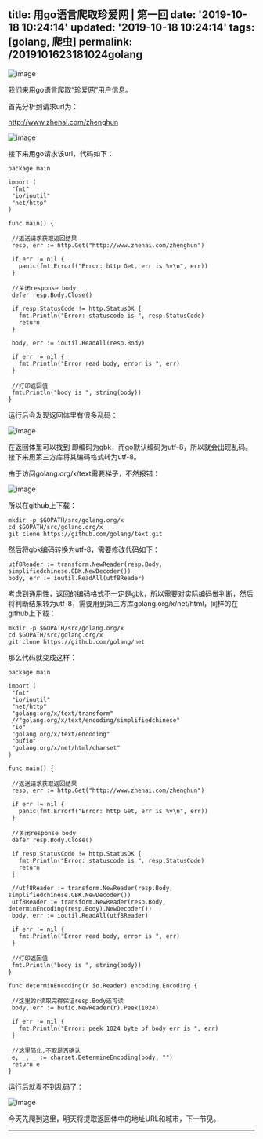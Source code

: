 title: 用go语言爬取珍爱网 | 第一回
date: '2019-10-18 10:24:14'
updated: '2019-10-18 10:24:14'
tags: [golang, 爬虫]
permalink: /2019101623181024golang
---
![image](https://img-blog.csdnimg.cn/20191018002129589.jpeg)

我们来用go语言爬取“珍爱网”用户信息。

首先分析到请求url为：

http://www.zhenai.com/zhenghun

![image](https://img-blog.csdnimg.cn/20191018002129914.jpeg?x-oss-process=image/watermark,type_ZmFuZ3poZW5naGVpdGk,shadow_10,text_aHR0cHM6Ly9saWFiaW8uYmxvZy5jc2RuLm5ldA==,size_16,color_FFFFFF,t_70)

接下来用go请求该url，代码如下：

```
package main

import (
 "fmt"
 "io/ioutil"
 "net/http"
)

func main() {

 //返送请求获取返回结果
 resp, err := http.Get("http://www.zhenai.com/zhenghun")

 if err != nil {
   panic(fmt.Errorf("Error: http Get, err is %v\n", err))
 }

 //关闭response body
 defer resp.Body.Close()

 if resp.StatusCode != http.StatusOK {
   fmt.Println("Error: statuscode is ", resp.StatusCode)
   return
 }

 body, err := ioutil.ReadAll(resp.Body)

 if err != nil {
   fmt.Println("Error read body, error is ", err)
 }

 //打印返回值
 fmt.Println("body is ", string(body))
}
```

运行后会发现返回体里有很多乱码：

![image](https://img-blog.csdnimg.cn/20191018002130138.jpeg?x-oss-process=image/watermark,type_ZmFuZ3poZW5naGVpdGk,shadow_10,text_aHR0cHM6Ly9saWFiaW8uYmxvZy5jc2RuLm5ldA==,size_16,color_FFFFFF,t_70)

在返回体里可以找到<meta charset="gbk" /> 即编码为gbk，而go默认编码为utf-8，所以就会出现乱码。接下来用第三方库将其编码格式转为utf-8。

由于访问golang.org/x/text需要梯子，不然报错：

![image](https://img-blog.csdnimg.cn/20191018002130356.jpeg)

所以在github上下载：

```
mkdir -p $GOPATH/src/golang.org/x
cd $GOPATH/src/golang.org/x
git clone https://github.com/golang/text.git
```

然后将gbk编码转换为utf-8，需要修改代码如下：

```
utf8Reader := transform.NewReader(resp.Body, simplifiedchinese.GBK.NewDecoder())
body, err := ioutil.ReadAll(utf8Reader)
```

考虑到通用性，返回的编码格式不一定是gbk，所以需要对实际编码做判断，然后将判断结果转为utf-8，需要用到第三方库golang.org/x/net/html，同样的在github上下载：

```
mkdir -p $GOPATH/src/golang.org/x
cd $GOPATH/src/golang.org/x
git clone https://github.com/golang/net
```

那么代码就变成这样：

```
package main

import (
 "fmt"
 "io/ioutil"
 "net/http"
 "golang.org/x/text/transform"
 //"golang.org/x/text/encoding/simplifiedchinese"
 "io"
 "golang.org/x/text/encoding"
 "bufio"
 "golang.org/x/net/html/charset"
)

func main() {

 //返送请求获取返回结果
 resp, err := http.Get("http://www.zhenai.com/zhenghun")

 if err != nil {
   panic(fmt.Errorf("Error: http Get, err is %v\n", err))
 }

 //关闭response body
 defer resp.Body.Close()

 if resp.StatusCode != http.StatusOK {
   fmt.Println("Error: statuscode is ", resp.StatusCode)
   return
 }

 //utf8Reader := transform.NewReader(resp.Body, simplifiedchinese.GBK.NewDecoder())
 utf8Reader := transform.NewReader(resp.Body, determinEncoding(resp.Body).NewDecoder())
 body, err := ioutil.ReadAll(utf8Reader)

 if err != nil {
   fmt.Println("Error read body, error is ", err)
 }

 //打印返回值
 fmt.Println("body is ", string(body))
}

func determinEncoding(r io.Reader) encoding.Encoding {

 //这里的r读取完得保证resp.Body还可读
 body, err := bufio.NewReader(r).Peek(1024)

 if err != nil {
   fmt.Println("Error: peek 1024 byte of body err is ", err)
 }

 //这里简化,不取是否确认
 e, _, _ := charset.DetermineEncoding(body, "")
 return e
}
```

运行后就看不到乱码了：

![image](https://img-blog.csdnimg.cn/20191018002130554.jpeg?x-oss-process=image/watermark,type_ZmFuZ3poZW5naGVpdGk,shadow_10,text_aHR0cHM6Ly9saWFiaW8uYmxvZy5jc2RuLm5ldA==,size_16,color_FFFFFF,t_70)

今天先爬到这里，明天将提取返回体中的地址URL和城市，下一节见。

------------

